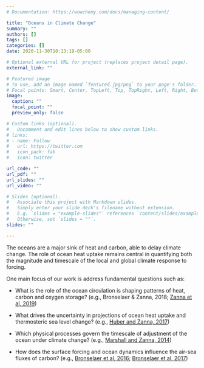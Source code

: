 ```yaml
---
# Documentation: https://wowchemy.com/docs/managing-content/

title: "Oceans in Climate Change"
summary: ""
authors: []
tags: []
categories: []
date: 2020-11-30T10:13:19-05:00

# Optional external URL for project (replaces project detail page).
external_link: ""

# Featured image
# To use, add an image named `featured.jpg/png` to your page's folder.
# Focal points: Smart, Center, TopLeft, Top, TopRight, Left, Right, BottomLeft, Bottom, BottomRight.
image:
  caption: ""
  focal_point: ""
  preview_only: false

# Custom links (optional).
#   Uncomment and edit lines below to show custom links.
# links:
# - name: Follow
#   url: https://twitter.com
#   icon_pack: fab
#   icon: twitter

url_code: ""
url_pdf: ""
url_slides: ""
url_video: ""

# Slides (optional).
#   Associate this project with Markdown slides.
#   Simply enter your slide deck's filename without extension.
#   E.g. `slides = "example-slides"` references `content/slides/example-slides.md`.
#   Otherwise, set `slides = ""`.
slides: ""

---
```


The oceans are a major sink of heat and carbon, able to delay climate change. The role of ocean heat uptake remains central in quantifying both the magnitude and timescale of the local and global climate response to forcing.

One main focus of our work is address fundamental questions such as:

- What is the role of the ocean circulation is shaping patterns of heat, carbon and oxygen storage? (e.g., Bronselaer & Zanna, 2018; [Zanna et al, 2019](https://laurezanna.github.io/publication/zanna-et-al-2017b/))

- What drives the uncertainty in projections of ocean heat uptake and thermosteric sea level change? (e.g., [Huber and Zanna, 2017](https://laurezanna.github.io/publication/huber-zanna-2017/))

- Which physical processes govern the timescale of adjustment of the  ocean under climate change? (e.g., [Marshall and Zanna, 2014](https://laurezanna.github.io/files/pdf/Marshall-Zanna-2014.pdf)) 

- How does the surface forcing and ocean dynamics influence the air-sea fluxes of carbon? (e.g., [Bronselaer et al, 2016](https://laurezanna.github.io/files/pdf/Bronselaer_et_al-2016.pdf); [Bronselaer et al, 2017](https://laurezanna.github.io/files/pdf/Bronselaer-et-al-2018.pdf)) 
